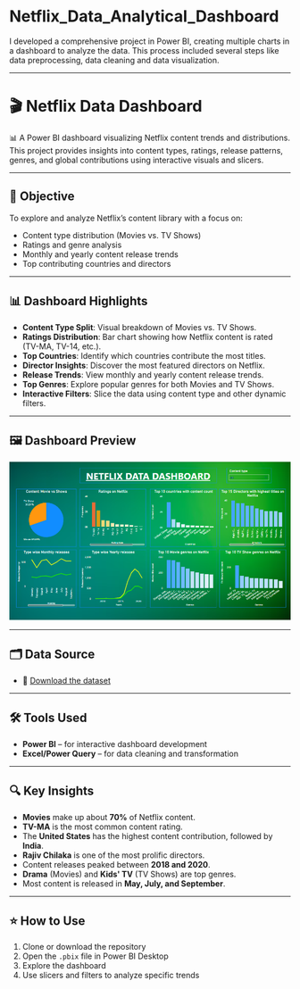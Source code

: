 # Netflix_Data_Analytical_Dashboard
I developed a comprehensive project in Power BI, creating multiple charts in a dashboard to analyze the data. This process included several steps like data preprocessing, data cleaning and data visualization.

---

# 🎬 Netflix Data Dashboard

📊 A Power BI dashboard visualizing Netflix content trends and distributions.  
This project provides insights into content types, ratings, release patterns, genres, and global contributions using interactive visuals and slicers.

---

## 📌 Objective

To explore and analyze Netflix’s content library with a focus on:
- Content type distribution (Movies vs. TV Shows)
- Ratings and genre analysis
- Monthly and yearly content release trends
- Top contributing countries and directors

---

## 📊 Dashboard Highlights

- **Content Type Split**: Visual breakdown of Movies vs. TV Shows.
- **Ratings Distribution**: Bar chart showing how Netflix content is rated (TV-MA, TV-14, etc.).
- **Top Countries**: Identify which countries contribute the most titles.
- **Director Insights**: Discover the most featured directors on Netflix.
- **Release Trends**: View monthly and yearly content release trends.
- **Top Genres**: Explore popular genres for both Movies and TV Shows.
- **Interactive Filters**: Slice the data using content type and other dynamic filters.

---

## 🖼️ Dashboard Preview

![Netflix Data Dashboard](https://github.com/Rishinroy2000/Netflix_Data_Analytical_Dashboard/blob/main/Netflix%20Data%20Dashboard%20ss.png)

---

## 🗂 Data Source

- 📄 [Download the dataset](https://drive.google.com/file/d/1cWcK8cddROe_DSv5zH5Fk7od32tK3ftf/view)

---

## 🛠 Tools Used

- **Power BI** – for interactive dashboard development  
- **Excel/Power Query** – for data cleaning and transformation

---

## 🔍 Key Insights

- **Movies** make up about **70%** of Netflix content.
- **TV-MA** is the most common content rating.
- The **United States** has the highest content contribution, followed by **India**.
- **Rajiv Chilaka** is one of the most prolific directors.
- Content releases peaked between **2018 and 2020**.
- **Drama** (Movies) and **Kids' TV** (TV Shows) are top genres.
- Most content is released in **May, July, and September**.

---

## ⭐ How to Use

1. Clone or download the repository  
2. Open the `.pbix` file in Power BI Desktop  
3. Explore the dashboard
4. Use slicers and filters to analyze specific trends
